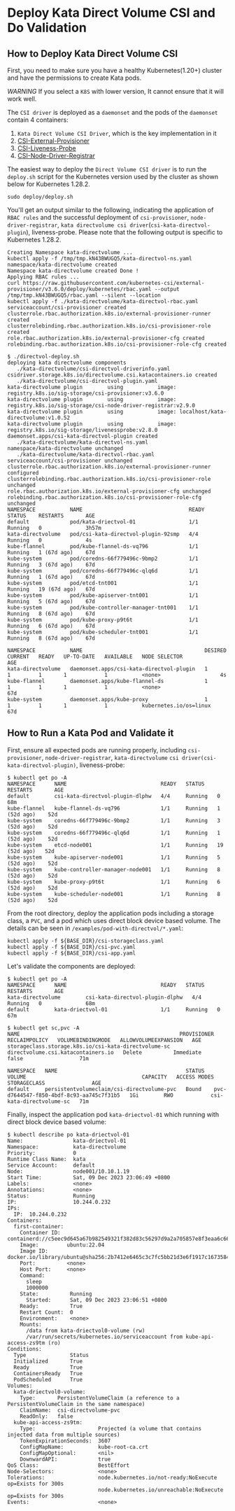 # Deploy Kata Direct Volume CSI and Do Validation

## How to Deploy Kata Direct Volume CSI

First, you need to make sure you have a healthy Kubernetes(1.20+) cluster and have the permissions to create Kata pods.

*WARNING* If you select a `K8S` with lower version, It cannot ensure that it will work well.

The `CSI driver` is deployed as a `daemonset` and the pods of the `daemonset` contain 4 containers:

1. `Kata Direct Volume CSI Driver`, which is the key implementation in it
2. [CSI-External-Provisioner](https://github.com/kubernetes-csi/external-provisioner)
3. [CSI-Liveness-Probe](https://github.com/kubernetes-csi/livenessprobe)
4. [CSI-Node-Driver-Registrar](https://github.com/kubernetes-csi/node-driver-registrar)

The easiest way to deploy the `Direct Volume CSI driver` is to run the `deploy.sh` script for the Kubernetes version used by
the cluster as shown below for Kubernetes 1.28.2.

```shell
sudo deploy/deploy.sh
```

You'll get an output similar to the following, indicating the application of `RBAC rules` and the successful deployment of `csi-provisioner`, `node-driver-registrar`, `kata directvolume csi driver`(`csi-kata-directvol-plugin`), liveness-probe. Please note that the following output is specific to Kubernetes 1.28.2.

```shell
Creating Namespace kata-directvolume ...
kubectl apply -f /tmp/tmp.kN43BWUGQ5/kata-directvol-ns.yaml
namespace/kata-directvolume created
Namespace kata-directvolume created Done !
Applying RBAC rules ...
curl https://raw.githubusercontent.com/kubernetes-csi/external-provisioner/v3.6.0/deploy/kubernetes/rbac.yaml --output /tmp/tmp.kN43BWUGQ5/rbac.yaml --silent --location
kubectl apply -f ./kata-directvolume/kata-directvol-rbac.yaml
serviceaccount/csi-provisioner created
clusterrole.rbac.authorization.k8s.io/external-provisioner-runner created
clusterrolebinding.rbac.authorization.k8s.io/csi-provisioner-role created
role.rbac.authorization.k8s.io/external-provisioner-cfg created
rolebinding.rbac.authorization.k8s.io/csi-provisioner-role-cfg created

$ ./directvol-deploy.sh
deploying kata directvolume components
   ./kata-directvolume/csi-directvol-driverinfo.yaml
csidriver.storage.k8s.io/directvolume.csi.katacontainers.io created
   ./kata-directvolume/csi-directvol-plugin.yaml
kata-directvolume plugin        using           image: registry.k8s.io/sig-storage/csi-provisioner:v3.6.0
kata-directvolume plugin        using           image: registry.k8s.io/sig-storage/csi-node-driver-registrar:v2.9.0
kata-directvolume plugin        using           image: localhost/kata-directvolume:v1.0.52
kata-directvolume plugin        using           image: registry.k8s.io/sig-storage/livenessprobe:v2.8.0
daemonset.apps/csi-kata-directvol-plugin created
   ./kata-directvolume/kata-directvol-ns.yaml
namespace/kata-directvolume unchanged
   ./kata-directvolume/kata-directvol-rbac.yaml
serviceaccount/csi-provisioner unchanged
clusterrole.rbac.authorization.k8s.io/external-provisioner-runner configured
clusterrolebinding.rbac.authorization.k8s.io/csi-provisioner-role unchanged
role.rbac.authorization.k8s.io/external-provisioner-cfg unchanged
rolebinding.rbac.authorization.k8s.io/csi-provisioner-role-cfg unchanged
NAMESPACE           NAME                                  READY   STATUS    RESTARTS       AGE
default             pod/kata-driectvol-01                 1/1     Running   0              3h57m
kata-directvolume   pod/csi-kata-directvol-plugin-92smp   4/4     Running   0              4s
kube-flannel        pod/kube-flannel-ds-vq796             1/1     Running   1 (67d ago)    67d
kube-system         pod/coredns-66f779496c-9bmp2          1/1     Running   3 (67d ago)    67d
kube-system         pod/coredns-66f779496c-qlq6d          1/1     Running   1 (67d ago)    67d
kube-system         pod/etcd-tnt001                       1/1     Running   19 (67d ago)   67d
kube-system         pod/kube-apiserver-tnt001             1/1     Running   5 (67d ago)    67d
kube-system         pod/kube-controller-manager-tnt001    1/1     Running   8 (67d ago)    67d
kube-system         pod/kube-proxy-p9t6t                  1/1     Running   6 (67d ago)    67d
kube-system         pod/kube-scheduler-tnt001             1/1     Running   8 (67d ago)    67d

NAMESPACE           NAME                                       DESIRED   CURRENT   READY   UP-TO-DATE   AVAILABLE   NODE SELECTOR            AGE
kata-directvolume   daemonset.apps/csi-kata-directvol-plugin   1         1         1       1            1           <none>                   4s
kube-flannel        daemonset.apps/kube-flannel-ds             1         1         1       1            1           <none>                   67d
kube-system         daemonset.apps/kube-proxy                  1         1         1       1            1           kubernetes.io/os=linux   67d
```


## How to Run a Kata Pod and Validate it


First, ensure all expected pods are running properly, including `csi-provisioner`, `node-driver-registrar`, `kata-directvolume` `csi driver(csi-kata-directvol-plugin)`, liveness-probe:

```shell
$ kubectl get po -A
NAMESPACE      NAME                              READY   STATUS    RESTARTS       AGE
default        csi-kata-directvol-plugin-dlphw   4/4     Running   0              68m
kube-flannel   kube-flannel-ds-vq796             1/1     Running   1 (52d ago)    52d
kube-system    coredns-66f779496c-9bmp2          1/1     Running   3 (52d ago)    52d
kube-system    coredns-66f779496c-qlq6d          1/1     Running   1 (52d ago)    52d
kube-system    etcd-node001                      1/1     Running   19 (52d ago)   52d
kube-system    kube-apiserver-node001            1/1     Running   5 (52d ago)    52d
kube-system    kube-controller-manager-node001   1/1     Running   8 (52d ago)    52d
kube-system    kube-proxy-p9t6t                  1/1     Running   6 (52d ago)    52d
kube-system    kube-scheduler-node001            1/1     Running   8 (52d ago)    52d
```

From the root directory, deploy the application pods including a storage class, a `PVC`, and a pod which uses direct block device based volume. The details can be seen in  `/examples/pod-with-directvol/*.yaml`:

```shell
kubectl apply -f ${BASE_DIR}/csi-storageclass.yaml
kubectl apply -f ${BASE_DIR}/csi-pvc.yaml
kubectl apply -f ${BASE_DIR}/csi-app.yaml
```

Let's validate the components are deployed:

```shell
$ kubectl get po -A
NAMESPACE      NAME                              READY   STATUS    RESTARTS       AGE
kata-directvolume        csi-kata-directvol-plugin-dlphw   4/4     Running   0              68m
default        kata-driectvol-01                 1/1     Running   0              67m

$ kubectl get sc,pvc -A
NAME                                                   PROVISIONER                          RECLAIMPOLICY   VOLUMEBINDINGMODE   ALLOWVOLUMEEXPANSION   AGE
storageclass.storage.k8s.io/csi-kata-directvolume-sc   directvolume.csi.katacontainers.io   Delete          Immediate           false                  71m

NAMESPACE   NAME                                         STATUS   VOLUME                                     CAPACITY   ACCESS MODES   STORAGECLASS               AGE
default     persistentvolumeclaim/csi-directvolume-pvc   Bound    pvc-d7644547-f850-4bdf-8c93-aa745c7f31b5   1Gi        RWO            csi-kata-directvolume-sc   71m

```

Finally, inspect the application pod `kata-driectvol-01`  which running with direct block device based volume:

```shell
$ kubectl describe po kata-driectvol-01
Name:                kata-driectvol-01
Namespace:           kata-directvolume
Priority:            0
Runtime Class Name:  kata
Service Account:     default
Node:                node001/10.10.1.19
Start Time:          Sat, 09 Dec 2023 23:06:49 +0800
Labels:              <none>
Annotations:         <none>
Status:              Running
IP:                  10.244.0.232
IPs:
  IP:  10.244.0.232
Containers:
  first-container:
    Container ID:  containerd://c5eec9d645a67b982549321f382d83c56297d9a2a705857e8f3eaa6c6676908e
    Image:         ubuntu:22.04
    Image ID:      docker.io/library/ubuntu@sha256:2b7412e6465c3c7fc5bb21d3e6f1917c167358449fecac8176c6e496e5c1f05f
    Port:          <none>
    Host Port:     <none>
    Command:
      sleep
      1000000
    State:          Running
      Started:      Sat, 09 Dec 2023 23:06:51 +0800
    Ready:          True
    Restart Count:  0
    Environment:    <none>
    Mounts:
      /data from kata-driectvol0-volume (rw)
      /var/run/secrets/kubernetes.io/serviceaccount from kube-api-access-zs9tm (ro)
Conditions:
  Type              Status
  Initialized       True 
  Ready             True 
  ContainersReady   True 
  PodScheduled      True 
Volumes:
  kata-driectvol0-volume:
    Type:       PersistentVolumeClaim (a reference to a PersistentVolumeClaim in the same namespace)
    ClaimName:  csi-directvolume-pvc
    ReadOnly:   false
  kube-api-access-zs9tm:
    Type:                    Projected (a volume that contains injected data from multiple sources)
    TokenExpirationSeconds:  3607
    ConfigMapName:           kube-root-ca.crt
    ConfigMapOptional:       <nil>
    DownwardAPI:             true
QoS Class:                   BestEffort
Node-Selectors:              <none>
Tolerations:                 node.kubernetes.io/not-ready:NoExecute op=Exists for 300s
                             node.kubernetes.io/unreachable:NoExecute op=Exists for 300s
Events:                      <none>

```
